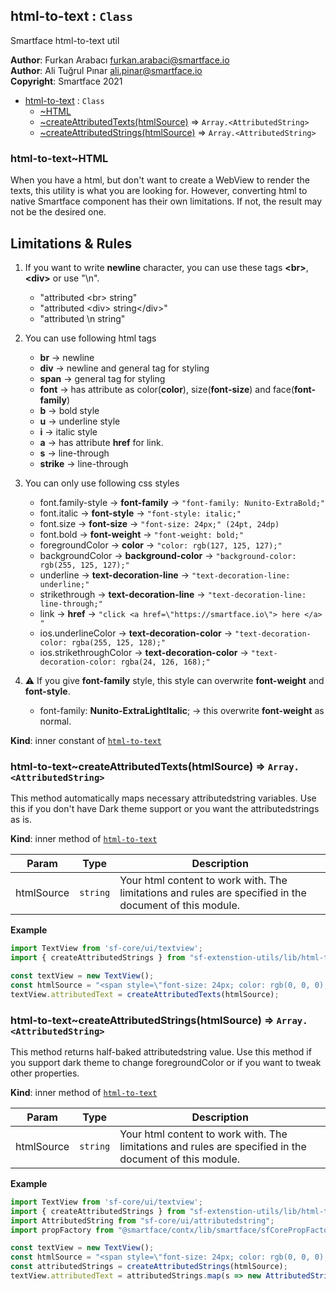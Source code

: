 <a name="module_html-to-text"></a>

## html-to-text : <code>Class</code>
Smartface html-to-text util

**Author**: Furkan Arabacı <furkan.arabaci@smartface.io>  
**Author**: Ali Tuğrul Pınar <ali.pinar@smartface.io>  
**Copyright**: Smartface 2021  

* [html-to-text](#module_html-to-text) : <code>Class</code>
    * [~HTML](#module_html-to-text..HTML)
    * [~createAttributedTexts(htmlSource)](#module_html-to-text..createAttributedTexts) ⇒ <code>Array.&lt;AttributedString&gt;</code>
    * [~createAttributedStrings(htmlSource)](#module_html-to-text..createAttributedStrings) ⇒ <code>Array.&lt;AttributedString&gt;</code>

<a name="module_html-to-text..HTML"></a>

### html-to-text~HTML
When you have a html, but don't want to create a WebView to render the texts, this utility is what you are looking for.
However, converting html to native Smartface component has their own limitations. If not, the result may not be the desired one.

## Limitations & Rules

  1. If you want to write **newline** character, you can use these tags **\<br\>**, **\<div\>** or use "\n".
      - "attributed \<br\> string"
      - "attributed \<div\> string\</div\>"
      - "attributed \n string"

  2. You can use following html tags
      - **br**     → newline
      - **div**    → newline and general tag for styling
      - **span**   → general tag for styling
      - **font**   → has attribute as color(**color**), size(**font-size**) and face(**font-family**)
      - **b**      → bold style
      - **u**      → underline style
      - **i**      → italic style
      - **a**      → has attribute **href** for link.
      - **s**      → line-through
      - **strike** → line-through

  3. You can only use following css styles
      - font.family-style      → **font-family** → ```"font-family: Nunito-ExtraBold;"```
      - font.italic            → **font-style** → ```"font-style: italic;"```
      - font.size              → **font-size** → ```"font-size: 24px;" (24pt, 24dp)```
      - font.bold              → **font-weight** → ```"font-weight: bold;"```
      - foregroundColor        → **color** → ```"color: rgb(127, 125, 127);"```
      - backgroundColor        → **background-color** → ```"background-color: rgb(255, 125, 127);"```
      - underline              → **text-decoration-line** → ```"text-decoration-line: underline;"```
      - strikethrough          → **text-decoration-line** → ```"text-decoration-line: line-through;"```
      - link                   → **href** → ```"click <a href=\"https://smartface.io\"> here </a> "```
      - ios.underlineColor     → **text-decoration-color** → ```"text-decoration-color: rgba(255, 125, 128);"```
      - ios.strikethroughColor → **text-decoration-color** → ```"text-decoration-color: rgba(24, 126, 168);"```

  4. ⚠️ If you give **font-family** style, this style can overwrite **font-weight** and **font-style**.
      - font-family: **Nunito-ExtraLightItalic**; → this overwrite **font-weight** as normal.

**Kind**: inner constant of [<code>html-to-text</code>](#module_html-to-text)  
<a name="module_html-to-text..createAttributedTexts"></a>

### html-to-text~createAttributedTexts(htmlSource) ⇒ <code>Array.&lt;AttributedString&gt;</code>
This method automatically maps necessary attributedstring variables. Use this if you don't have Dark theme support or you want the attributedstrings as is.

**Kind**: inner method of [<code>html-to-text</code>](#module_html-to-text)  

| Param | Type | Description |
| --- | --- | --- |
| htmlSource | <code>string</code> | Your html content to work with. The limitations and rules are specified in the document of this module. |

**Example**  
```js
import TextView from 'sf-core/ui/textview';
import { createAttributedStrings } from "sf-extenstion-utils/lib/html-to-text");

const textView = new TextView();
const htmlSource = "<span style=\"font-size: 24px; color: rgb(0, 0, 0); text-decoration-color: rgb(0, 0, 0);\"><span style=\"font-family: Nunito-LightItalic; font-size: 24px; background-color: transparent; color: rgb(0, 0, 0); text-decoration-color: rgb(0, 0, 0);\">Your </span><font face=\"ios-Default-Bold\" style=\"font-size: 24px; font-family: ios-Default-Regular; background-color: transparent; color: rgb(0, 0, 0); text-decoration-color: rgb(0, 0, 0);\">attributed </font><span style=\"text-decoration-line: underline; color: rgb(139, 87, 42); font-size: 24px; font-family: ios-Default-Regular; background-color: transparent; text-decoration-color: rgb(0, 0, 0);\">Stri<span style=\"color: rgb(139, 87, 42); text-decoration-line: underline ; text-decoration-color: rgb(0, 0, 0); font-size: 24px; font-family: ios-Default-Regular; background-color: transparent;\">ngs</span></span></span><div><span style=\"font-size: 16px; font-family: ios-Default-Regular; text-decoration-color: rgb(0, 0, 0);\"><span style=\"text-decoration-line: underline; font-size: 16px; font-family: ios-Default-Regular; text-decoration-color: rgb(0, 0, 0);\"><span style=\"text-decoration-line: underline; text-decoration-color: rgb(0, 0, 0); font-size: 24px; font-family: ios-Default-Regular; background-color: rgb(189, 16, 224);\">second</span></span></span></div><div><span style=\"font-size: 16px; font-family: ios-Default-Regular; text-decoration-color: rgb(0, 0, 0);\"><span style=\"text-decoration-line: underline; font-size: 16px; font-family: ios-Default-Regular; text-decoration-color: rgb(0, 0, 0);\"><span style=\"text-decoration-line: underline; text-decoration-color: rgb(0, 0, 0); font-size: 16px; font-family: ios-Default-Regular; background-color: rgb(189, 16, 224); color: rgb(248, 231, 28);\">Third</span></span></span></div>";
textView.attributedText = createAttributedTexts(htmlSource);
```
<a name="module_html-to-text..createAttributedStrings"></a>

### html-to-text~createAttributedStrings(htmlSource) ⇒ <code>Array.&lt;AttributedString&gt;</code>
This method returns half-baked attributedstring value. Use this method if you support dark theme to change foregroundColor or if you want to tweak other properties.

**Kind**: inner method of [<code>html-to-text</code>](#module_html-to-text)  

| Param | Type | Description |
| --- | --- | --- |
| htmlSource | <code>string</code> | Your html content to work with. The limitations and rules are specified in the document of this module. |

**Example**  
```js
import TextView from 'sf-core/ui/textview';
import { createAttributedStrings } from "sf-extenstion-utils/lib/html-to-text");
import AttributedString from "sf-core/ui/attributedstring";
import propFactory from "@smartface/contx/lib/smartface/sfCorePropFactory";

const textView = new TextView();
const htmlSource = "<span style=\"font-size: 24px; color: rgb(0, 0, 0); text-decoration-color: rgb(0, 0, 0);\"><span style=\"font-family: Nunito-LightItalic; font-size: 24px; background-color: transparent; color: rgb(0, 0, 0); text-decoration-color: rgb(0, 0, 0);\">Your </span><font face=\"ios-Default-Bold\" style=\"font-size: 24px; font-family: ios-Default-Regular; background-color: transparent; color: rgb(0, 0, 0); text-decoration-color: rgb(0, 0, 0);\">attributed </font><span style=\"text-decoration-line: underline; color: rgb(139, 87, 42); font-size: 24px; font-family: ios-Default-Regular; background-color: transparent; text-decoration-color: rgb(0, 0, 0);\">Stri<span style=\"color: rgb(139, 87, 42); text-decoration-line: underline ; text-decoration-color: rgb(0, 0, 0); font-size: 24px; font-family: ios-Default-Regular; background-color: transparent;\">ngs</span></span></span><div><span style=\"font-size: 16px; font-family: ios-Default-Regular; text-decoration-color: rgb(0, 0, 0);\"><span style=\"text-decoration-line: underline; font-size: 16px; font-family: ios-Default-Regular; text-decoration-color: rgb(0, 0, 0);\"><span style=\"text-decoration-line: underline; text-decoration-color: rgb(0, 0, 0); font-size: 24px; font-family: ios-Default-Regular; background-color: rgb(189, 16, 224);\">second</span></span></span></div><div><span style=\"font-size: 16px; font-family: ios-Default-Regular; text-decoration-color: rgb(0, 0, 0);\"><span style=\"text-decoration-line: underline; font-size: 16px; font-family: ios-Default-Regular; text-decoration-color: rgb(0, 0, 0);\"><span style=\"text-decoration-line: underline; text-decoration-color: rgb(0, 0, 0); font-size: 16px; font-family: ios-Default-Regular; background-color: rgb(189, 16, 224); color: rgb(248, 231, 28);\">Third</span></span></span></div>";
const attributedStrings = createAttributedStrings(htmlSource);
textView.attributedText = attributedStrings.map(s => new AttributedString(propFactory(s))); // Or edit inside of map function
```
